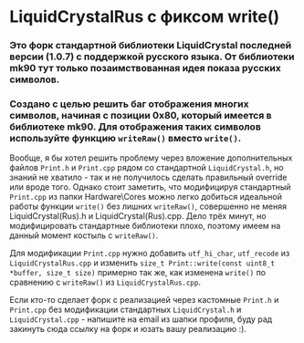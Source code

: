 # LiquidCrystalRus с фиксом write()

### Это форк стандартной библиотеки LiquidCrystal последней версии (1.0.7) с поддержкой русского языка. От библиотеки mk90 тут только позаимствованная идея показа русских символов.

### Создано с целью решить баг отображения многих символов, начиная с позиции 0x80, который имеется в библиотеке mk90. Для отображения таких символов используйте функцию `writeRaw()` вместо `write()`.

Вообще, я бы хотел решить проблему через вложение дополнительных файлов `Print.h` и `Print.cpp` рядом со стандартной `LiquidCrystal.h`, но знаний не хватило - так и не получилось сделать правильный override или вроде того. Однако стоит заметить, что модифицируя стандартный `Print.cpp` из папки Hardware\Cores можно легко добиться идеальной работы функции `write()` без лишних `writeRaw()`, совершенно не меняя LiquidCrystal(Rus).h и LiquidCrystal(Rus).cpp. Дело трёх минут, но модифицировать стандартные библиотеки плохо, поэтому имеем на данный момент костыль с `writeRaw()`.

Для модификации `Print.cpp` нужно добавить `utf_hi_char`, `utf_recode` из `LiquidCrystalRus.cpp` и изменить `size_t Print::write(const uint8_t *buffer, size_t size)` примерно так же, как изменена `write()` по сравнению с `writeRaw()` из `LiquidCrystalRus.cpp`.

Если кто-то сделает форк с реализацией через кастомные `Print.h` и `Print.cpp` без модификации стандартных `LiquidCrystal.h` и `LiquidCrystal.cpp` - напишите на email из шапки профиля, буду рад закинуть сюда ссылку на форк и юзать вашу реализацию :).
